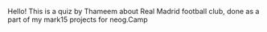 Hello!
This is a quiz by Thameem about Real Madrid football club, done as a part of my mark15 projects for neog.Camp
